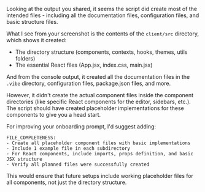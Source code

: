 Looking at the output you shared, it seems the script did create most of the intended files - including all the documentation files, configuration files, and basic structure files.

What I see from your screenshot is the contents of the `client/src` directory, which shows it created:
- The directory structure (components, contexts, hooks, themes, utils folders)
- The essential React files (App.jsx, index.css, main.jsx)

And from the console output, it created all the documentation files in the `.vibe` directory, configuration files, package.json files, and more.

However, it didn't create the actual component files inside the component directories (like specific React components for the editor, sidebars, etc.). The script should have created placeholder implementations for these components to give you a head start.

For improving your onboarding prompt, I'd suggest adding:

```
FILE_COMPLETENESS:
- Create all placeholder component files with basic implementations
- Include 1 example file in each subdirectory
- For React components, include imports, props definition, and basic JSX structure
- Verify all planned files were successfully created
```

This would ensure that future setups include working placeholder files for all components, not just the directory structure.